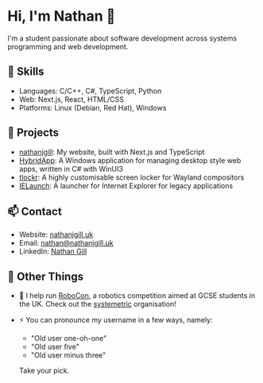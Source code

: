 # Hi, I'm Nathan 👋

I'm a student passionate about software development across systems programming and web development.

## 🔧 Skills

- Languages: C/C++, C#, TypeScript, Python
- Web: Next.js, React, HTML/CSS
- Platforms: Linux (Debian, Red Hat), Windows

## 📂 Projects

- [nathanjgill](https://github.com/OldUser101/nathanjgill): My website, built with Next.js and TypeScript
- [HybridApp](https://github.com/OldUser101/HybridApp): A Windows application for managing desktop style web apps, written in C# with WinUI3
- [tlockr](https://github.com/OldUser101/tlockr): A highly customisable screen locker for Wayland compositors
- [IELaunch](https://github.com/OldUser101/IELaunch): A launcher for Internet Explorer for legacy applications

## 📫 Contact

- Website: [nathanjgill.uk](https://nathanjgill.uk)
- Email: [nathan@nathanjgill.uk](mailto:nathan@nathanjgill.uk)
- LinkedIn: [Nathan Gill](https://www.linkedin.com/in/nathan-gill-olduser101)

## 🧩 Other Things

- 🤖 I help run [RoboCon](https://robocon.uk), a robotics competition aimed at GCSE students in the UK. Check out the [systemetric](https://github.com/systemetric) organisation!

- ⚡ You can pronounce my username in a few ways, namely:
  - "Old user one-oh-one"
  - "Old user five"
  - "Old user minus three"

  Take your pick.
